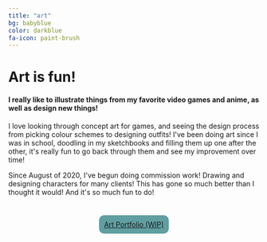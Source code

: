 ```yaml
---
title: "art"
bg: babyblue
color: darkblue
fa-icon: paint-brush
---
```


<h1>Art is fun!</h1>
<h4>I really like to <strong>illustrate</strong> things from my favorite video games and anime, as well as <strong>design</strong> new things!</h4>
<p>I love looking through concept art for games, and seeing the design process from picking colour schemes to designing outfits! I've been doing art since I was in school, doodling in my sketchbooks and filling them up one after the other, it's really fun to go back through them and see my improvement over time!</p>
<p>Since August of 2020, I've begun doing commission work! Drawing and designing characters for many clients! This has gone so much better than I thought it would! And it's so much fun to do!</p>

<div style="text-align: center; padding-bottom: 20px">
	<a href="https://www.instagram.com/amy.m.elliott/" target="_blank"><i class = "fa fa-instagram fa-2x" style="margin: 10px"></i></a>
	<a href="https://twitter.com/AmyElliott_" target="_blank"><i class = "fa fa-twitter fa-2x" style="margin: 10px"></i></a>
</div>

<p style="text-align: center"> <a href="https://art.amy-portfolio.com" style="background-color: #609fa1; padding: 10px; border-radius: 10px" target="_blank">Art Portfolio (WIP)</a> </p>
